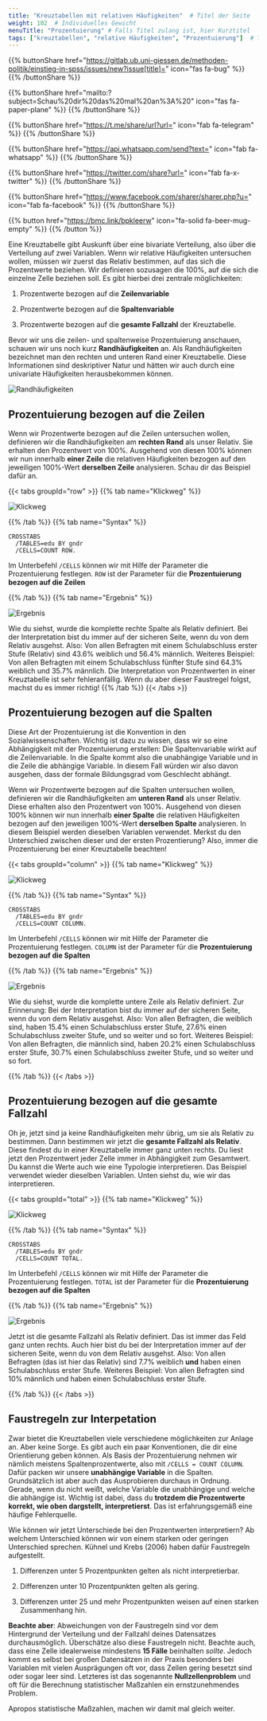 ```yaml
---
title: "Kreuztabellen mit relativen Häufigkeiten"  # Titel der Seite
weight: 102  # Individuelles Gewicht 
menuTitle: "Prozentuierung" # Falls Titel zulang ist, hier Kurztitel
tags: ["kreuztabellen", "relative Häufigkeiten", "Prozentuierung"]  # Tags hiereinsetzen; Kurzwort, was auf der Seite passsiert
---
```


{{% buttonShare href="https://gitlab.ub.uni-giessen.de/methoden-politik/einstieg-in-spss/issues/new?issue[title]=" icon="fas fa-bug" %}} {{% /buttonShare %}} 

{{% buttonShare href="mailto:?subject=Schau%20dir%20das%20mal%20an%3A%20" icon="fas fa-paper-plane" %}} {{% /buttonShare %}}

{{% buttonShare href="https://t.me/share/url?url=" icon="fab fa-telegram" %}} {{% /buttonShare %}}

{{% buttonShare href="https://api.whatsapp.com/send?text=" icon="fab fa-whatsapp" %}} {{% /buttonShare %}}

{{% buttonShare href="https://twitter.com/share?url=" icon="fab fa-x-twitter" %}} {{% /buttonShare %}}

{{% buttonShare href="https://www.facebook.com/sharer/sharer.php?u=" icon="fab fa-facebook" %}} {{% /buttonShare %}}

{{% button href="https://bmc.link/bpkleerw" icon="fa-solid fa-beer-mug-empty" %}} {{% /button %}}


Eine Kreuztabelle gibt Auskunft über eine bivariate Verteilung, also über die Verteilung auf zwei Variablen. Wenn wir relative Häufigkeiten untersuchen wollen, müssen wir zuerst das Relativ bestimmen, auf das sich die Prozentwerte beziehen. Wir definieren sozusagen die 100%, auf die sich die einzelne Zelle beziehen soll. Es gibt hierbei drei zentrale möglichkeiten:

1. Prozentwerte bezogen auf die **Zeilenvariable**

1. Prozentwerte bezogen auf die **Spaltenvariable**

1. Prozentwerte bezogen auf die **gesamte Fallzahl** der Kreuztabelle.

Bevor wir uns die zeilen- und spaltenweise Prozentuierung anschauen, schauen wir uns noch kurz **Randhäufigkeiten** an. Als Randhäufigkeiten bezeichnet man den rechten und unteren Rand einer Kreuztabelle. Diese Informationen sind deskriptiver Natur und hätten wir auch durch eine univariate Häufigkeiten herausbekommen können.

![Randhäufigkeiten](../img/randhäufig.png)

## Prozentuierung bezogen auf die Zeilen

Wenn wir Prozentwerte bezogen auf die Zeilen untersuchen wollen, definieren wir die Randhäufigkeiten am **rechten Rand** als unser Relativ. Sie erhalten den Prozentwert von 100%. Ausgehend von diesen 100% können wir nun innerhalb **einer Zeile** die relativen Häufigkeiten bezogen auf den jeweiligen 100%-Wert **derselben Zeile** analysieren. Schau dir das Beispiel dafür an.

{{< tabs groupId="row" >}}
{{% tab name="Klickweg" %}}

![Klickweg](../gif/row.gif)

{{% /tab %}}
{{% tab name="Syntax" %}}
```{spss}
CROSSTABS
  /TABLES=edu BY gndr
  /CELLS=COUNT ROW.

```
Im Unterbefehl `/CELLS` können wir mit Hilfe der Parameter die Prozentuierung festlegen. `ROW` ist der Parameter für die **Prozentuierung bezogen auf die Zeilen**

{{% /tab %}}
{{% tab name="Ergebnis" %}}

![Ergebnis](../img/row.png)

Wie du siehst, wurde die komplette rechte Spalte als Relativ definiert. Bei der Interpretation bist du immer auf der sicheren Seite, wenn du von dem Relativ ausgehst. Also: Von allen Befragten mit einem Schulabschluss erster Stufe (Relativ) sind 43.6% weiblich und 56.4% männlich. Weiteres Beispiel: Von allen Befragten mit einem Schulabschluss fünfter Stufe sind 64.3% weiblich und 35.7% männlich. Die Interpretation von Prozentwerten in einer Kreuztabelle ist sehr fehleranfällig. Wenn du aber dieser Faustregel folgst, machst du es immer richtig!
{{% /tab %}}
{{< /tabs >}}

## Prozentuierung bezogen auf die Spalten

Diese Art der Prozentuierung ist die Konvention in den Sozialwissenschaften. Wichtig ist dazu zu wissen, dass wir so eine Abhängigkeit mit der Prozentuierung erstellen: Die Spaltenvariable wirkt auf die Zeilenvariable. In die Spalte kommt also die unabhängige Variable und in die Zeile die abhängige Variable. In diesem Fall würden wir also davon ausgehen, dass der formale Bildungsgrad vom Geschlecht abhängt. 

Wenn wir Prozentwerte bezogen auf die Spalten untersuchen wollen, definieren wir die Randhäufigkeiten am **unteren Rand** als unser Relativ. Diese erhalten also den Prozentwert von 100%. Ausgehend von diesen 100% können wir nun innerhalb **einer Spalte** die relativen Häufigkeiten bezogen auf den jeweiligen 100%-Wert **derselben Spalte** analysieren. In diesem Beispiel werden dieselben Variablen verwendet. Merkst du den Unterschied zwischen dieser und der ersten Prozentierung? Also, immer die Prozentuierung bei einer Kreuztabelle beachten!

{{< tabs groupId="column" >}}
{{% tab name="Klickweg" %}}

![Klickweg](../gif/column.gif)

{{% /tab %}}
{{% tab name="Syntax" %}}
```{spss}
CROSSTABS
  /TABLES=edu BY gndr
  /CELLS=COUNT COLUMN.

```
Im Unterbefehl `/CELLS` können wir mit Hilfe der Parameter die Prozentuierung festlegen. `COLUMN` ist der Parameter für die **Prozentuierung bezogen auf die Spalten**

{{% /tab %}}
{{% tab name="Ergebnis" %}}

![Ergebnis](../img/column.png)

Wie du siehst, wurde die komplette untere Zeile als Relativ definiert. Zur Erinnerung: Bei der Interpretation bist du immer auf der sicheren Seite, wenn du von dem Relativ ausgehst. Also: Von allen Befragten, die weiblich sind,  haben 15.4% einen Schulabschluss erster Stufe, 27.6% einen Schulabschluss zweiter Stufe, und so weiter und so fort. Weiteres Beispiel: Von allen Befragten, die männlich sind, haben 20.2% einen Schulabschluss erster Stufe, 30.7% einen Schulabschluss zweiter Stufe, und so weiter und so fort. 

{{% /tab %}}
{{< /tabs >}}

## Prozentuierung bezogen auf die gesamte Fallzahl

Oh je, jetzt sind ja keine Randhäufigkeiten mehr übrig, um sie als Relativ zu bestimmen. Dann bestimmen wir jetzt die **gesamte Fallzahl als Relativ**. Diese findest du in einer Kreuztabelle immer ganz unten rechts. Du liest jetzt den Prozentwert jeder Zelle immer in Abhängigkeit zum Gesamtwert. Du kannst die Werte auch wie eine Typologie interpretieren. Das Beispiel verwendet wieder dieselben Variablen. Unten siehst du, wie wir das interpretieren.

{{< tabs groupId="total" >}}
{{% tab name="Klickweg" %}}

![Klickweg](../gif/total.gif)

{{% /tab %}}
{{% tab name="Syntax" %}}
```{spss}
CROSSTABS
  /TABLES=edu BY gndr
  /CELLS=COUNT TOTAL.

```
Im Unterbefehl `/CELLS` können wir mit Hilfe der Parameter die Prozentuierung festlegen. `TOTAL` ist der Parameter für die **Prozentuierung bezogen auf die Spalten**

{{% /tab %}}
{{% tab name="Ergebnis" %}}

![Ergebnis](../img/total.png)

Jetzt ist die gesamte Fallzahl als Relativ definiert. Das ist immer das Feld ganz unten rechts. Auch hier bist du bei der Interpretation immer auf der sicheren Seite, wenn du von dem Relativ ausgehst. Also: Von allen Befragten (das ist hier das Relativ) sind 7.7% weiblich **und** haben einen Schulabschluss erster Stufe. Weiteres Beispiel: Von allen Befragten sind 10% männlich und haben einen Schulabschluss erster Stufe.

{{% /tab %}}
{{< /tabs >}}

## Faustregeln zur Interpetation 

Zwar bietet die Kreuztabellen viele verschiedene möglichkeiten zur Anlage an. Aber keine Sorge. Es gibt auch ein paar Konventionen, die dir eine Orientierung geben können. Als Basis der Prozentuierung nehmen wir nämlich meistens Spaltenprozentwerte, also mit `/CELLS = COUNT COLUMN`. Dafür packen wir unsere **unabhängige Variable** in die Spalten. Grundsätzlich ist aber auch das Ausprobieren durchaus in Ordnung. Gerade, wenn du nicht weißt, welche Variable die unabhängige und welche die abhängige ist. Wichtig ist dabei, dass du **trotzdem die Prozentwerte korrekt, wie oben dargstellt, interpretierst**. Das ist erfahrungsgemäß eine häufige Fehlerquelle.

Wie können wir jetzt Unterschiede bei den Prozentwerten interpretiern? Ab welchem Unterschied können wir von einem starken oder geringen Unterschied sprechen. Kühnel und Krebs (2006) haben dafür Faustregeln aufgestellt.

1. Differenzen unter 5 Prozentpunkten gelten als nicht interpretierbar.

1. Differenzen unter 10 Prozentpunkten gelten als gering. 

1. Differenzen unter 25 und mehr Prozentpunkten weisen auf einen starken Zusammenhang hin. 

**Beachte aber**: Abweichungen von der Faustregeln sind vor dem Hintergrund der Verteilung und der Fallzahl deines Datensatzes durchausmöglich. Überschätze also diese Faustregeln nicht. Beachte auch, dass eine Zelle idealerweise mindestens **15 Fälle** beinhalten *sollte*. Jedoch kommt es selbst bei großen Datensätzen in der Praxis besonders bei Variablen mit vielen Ausprägungen oft vor, dass Zellen gering besetzt sind oder sogar leer sind. Letzteres ist das sogenannte **Nullzellenproblem** und oft für die Berechnung statistischer Maßzahlen ein ernstzunehmendes Problem.

Apropos statistische Maßzahlen, machen wir damit mal gleich weiter.